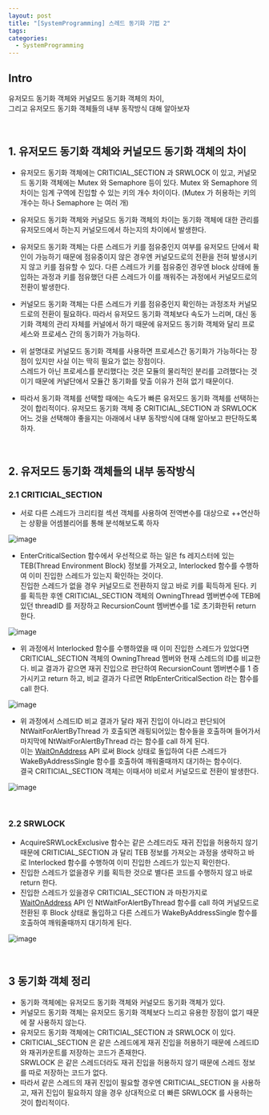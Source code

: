 ```yaml
---
layout: post 
title: "[SystemProgramming] 스레드 동기화 기법 2"
tags: 
categories:
  - SystemProgramming
---
```


## Intro
유저모드 동기화 객체와 커널모드 동기화 객체의 차이, <br/> 그리고 유저모드 동기화 객체들의 내부 동작방식 대해 알아보자

<br/>

## 1. 유저모드 동기화 객체와 커널모드 동기화 객체의 차이

 - 유저모드 동기화 객체에는 CRITICIAL_SECTION 과 SRWLOCK 이 있고, 커널모드 동기화 객체에는 Mutex 와 Semaphore 등이 있다. Mutex 와 Semaphore 의 차이는 임계 구역에 진입할 수 있는 키의 개수 차이이다. (Mutex 가 허용하는 키의 개수는 하나 Semaphore 는 여러 개)
 - 유저모드 동기화 객체와 커널모드 동기화 객체의 차이는 동기화 객체에 대한 관리를 유저모드에서 하는지 커널모드에서 하는지의 차이에서 발생한다.

 - 유저모드 동기화 객체는 다른 스레드가 키를 점유중인지 여부를 유저모드 단에서 확인이 가능하기 때문에 점유중이지 않은 경우엔 커널모드로의 전환을 전혀 발생시키지 않고 키를 점유할 수 있다. 다른 스레드가 키를 점유중인 경우엔 block 상태에 돌입하는 과정과 키를 점유했던 다른 스레드가 이를 깨워주는 과정에서 커널모드로의 전환이 발생한다.
 - 커널모드 동기화 객체는 다른 스레드가 키를 점유중인지 확인하는 과정조차 커널모드로의 전환이 필요하다. 따라서 유저모드 동기화 객체보다 속도가 느리며, 대신 동기화 객체의 관리 자체를 커널에서 하기 때문에 유저모드 동기화 객체와 달리 프로세스와 프로세스 간의 동기화가 가능하다.

 - 위 설명대로 커널모드 동기화 객체를 사용하면 프로세스간 동기화가 가능하다는 장점이 있지만 사실 이는 딱히 필요가 없는 장점이다. <br/> 스레드가 아닌 프로세스를 분리했다는 것은 모듈의 물리적인 분리를 고려했다는 것이기 때문에 커널단에서 모듈간 동기화를 맞출 이유가 전혀 없기 때문이다.
 - 따라서 동기화 객체를 선택할 때에는 속도가 빠른 유저모드 동기화 객체를 선택하는 것이 합리적이다. 유저모드 동기화 객체 중 CRITICIAL_SECTION 과 SRWLOCK 어느 것을 선택해야 좋을지는 아래에서 내부 동작방식에 대해 알아보고 판단하도록 하자.

<br/>

## 2. 유저모드 동기화 객체들의 내부 동작방식

### 2.1 CRITICIAL_SECTION

 - 서로 다른 스레드가 크리티컬 섹션 객체를 사용하여 전역변수를 대상으로 ++연산하는 상황을 어셈블리어를 통해 분석해보도록 하자

![image](https://user-images.githubusercontent.com/51254582/205906865-021d1de5-7681-48e3-8d1b-0488edb50d84.png)

 - EnterCriticalSection 함수에서 우선적으로 하는 일은 fs 레지스터에 있는 TEB(Thread Environment Block) 정보를 가져오고, Interlocked 함수를 수행하여 이미 진입한 스레드가 있는지 확인하는 것이다. <br/> 진입한 스레드가 없을 경우 커널모드로 전환하지 않고 바로 키를 획득하게 된다. 키를 획득한 후엔 CRITICIAL_SECTION 객체의 OwningThread 멤버변수에 TEB에 있던 threadID 를 저장하고 RecursionCount 멤버변수를 1로 초기화한뒤 return 한다.

![image](https://user-images.githubusercontent.com/51254582/205915386-33297a16-b6a3-404f-a298-538295e801a7.png)

 - 위 과정에서 Interlocked 함수를 수행하였을 때 이미 진입한 스레드가 있었다면 CRITICIAL_SECTION 객체의 OwningThread 멤버와 현재 스레드의 ID를 비교한다. 비교 결과가 같으면 재귀 진입으로 판단하여 RecursionCount 멤버변수를 1 증가시키고 return 하고, 비교 결과가 다르면 RtlpEnterCriticalSection 라는 함수를 call 한다.

![image](https://user-images.githubusercontent.com/51254582/205917989-67d13313-fe3d-4c78-9d21-1ac91a230979.png)

 - 위 과정에서 스레드ID 비교 결과가 달라 재귀 진입이 아니라고 판단되어 NtWaitForAlertByThread 가 호출되면 래핑되어있는 함수들을 호출하며 들어가서 마지막에 NtWaitForAlertByThread 라는 함수를 call 하게 된다. <br/> 이는 
[WaitOnAddress](https://learn.microsoft.com/ko-kr/windows/win32/api/synchapi/nf-synchapi-waitonaddress) API 로써 Block 상태로 돌입하여 다른 스레드가 WakeByAddressSingle 함수를 호출하여 깨워줄때까지 대기하는 함수이다. <br/> 결국 CRITICIAL_SECTION 객체는 이때서야 비로서 커널모드로 전환이 발생한다.

![image](https://user-images.githubusercontent.com/51254582/205922271-42ecf5fc-2350-45f6-ad7e-22044f7854d5.png)

<br/>

### 2.2 SRWLOCK

 - AcquireSRWLockExclusive 함수는 같은 스레드라도 재귀 진입을 허용하지 않기 때문에 CRITICIAL_SECTION 과 달리 TEB 정보를 가져오는 과정을 생략하고 바로 Interlocked 함수를 수행하여 이미 진입한 스레드가 있는지 확인한다. 
 - 진입한 스레드가 없을경우 키를 획득한 것으로 별다른 코드를 수행하지 않고 바로 return 한다.
 - 진입한 스레드가 있을경우 CRITICIAL_SECTION 과 마찬가지로 [WaitOnAddress](https://learn.microsoft.com/ko-kr/windows/win32/api/synchapi/nf-synchapi-waitonaddress) API 인 NtWaitForAlertByThread 함수를 call 하여 커널모드로 전환된 후 Block 상태로 돌입하고 다른 스레드가 WakeByAddressSingle 함수를 호출하여 깨워줄때까지 대기하게 된다.

![image](https://user-images.githubusercontent.com/51254582/205927764-dd967224-eba8-4a67-8849-8acbb7076267.png)

<br/>

## 3 동기화 객체 정리

 - 동기화 객체에는 유저모드 동기화 객체와 커널모드 동기화 객체가 있다.
 - 커널모드 동기화 객체는 유저모드 동기화 객체보다 느리고 유용한 장점이 없기 때문에 잘 사용하지 않는다.
 - 유저모드 동기화 객체에는 CRITICIAL_SECTION 과 SRWLOCK 이 있다.
 - CRITICIAL_SECTION 은 같은 스레드에게 재귀 진입을 허용하기 때문에 스레드ID 와 재귀카운트를 저장하는 코드가 존재한다. <br/> SRWLOCK 은 같은 스레드더라도 재귀 진입을 허용하지 않기 때문에 스레드 정보를 따로 저장하는 코드가 없다.
 - 따라서 같은 스레드의 재귀 진입이 필요할 경우엔 CRITICIAL_SECTION 을 사용하고, 재귀 진입이 필요하지 않을 경우 상대적으로 더 빠른 SRWLOCK 를 사용하는 것이 합리적이다.